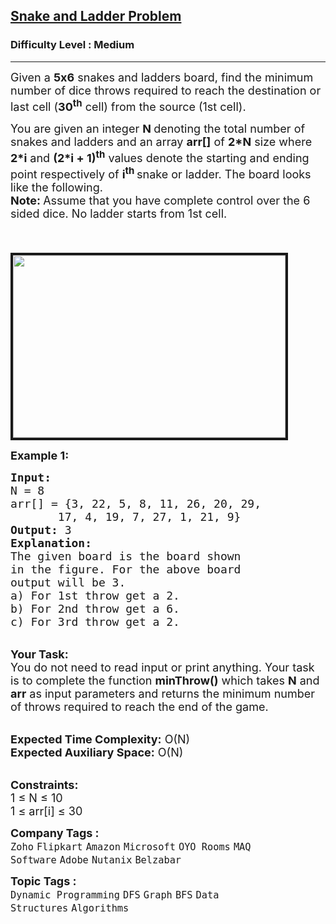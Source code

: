 <h2><a href="https://www.geeksforgeeks.org/problems/snake-and-ladder-problem4816/1?page=1&category=DFS&sortBy=submissions">Snake and Ladder Problem</a></h2><h3>Difficulty Level : Medium</h3><hr><div class="problems_problem_content__Xm_eO"><p><span style="font-size:18px"><span id="speechify-first-word-listening-nudge-root-1" style="position: absolute; z-index: 10000;"></span><span id="speechify-first-word-listening-nudge-1">Given a </span><strong>5x6</strong>&nbsp;snakes and ladders board, find the minimum number of dice throws required to reach the destination or last cell (<strong>30<sup>th</sup></strong>&nbsp;cell) from the source (1st cell). </span></p>

<p><span style="font-size:18px"><span id="speechify-first-word-listening-nudge-root-2" style="position: absolute; z-index: 10000;"></span><span id="speechify-first-word-listening-nudge-2">You are given</span> an integer&nbsp;<strong>N </strong>denoting&nbsp;the&nbsp;total number of snakes and ladders&nbsp;and an array <strong>arr[]</strong>&nbsp;of <strong>2*N</strong> size where <strong>2*i</strong> and <strong>(2*i + 1)<sup>th</sup></strong>&nbsp;values denote the starting and ending point respectively of <strong>i<sup>th&nbsp;</sup></strong>snake or ladder. The&nbsp;board looks like the following.<br>
<strong>Note:&nbsp;</strong>Assume that you have&nbsp;complete control over the 6 sided dice. No ladder starts from 1st cell.</span></p>

<p><br>
<span style="font-size:18px">&nbsp; &nbsp; &nbsp; &nbsp; &nbsp; &nbsp; &nbsp; &nbsp; &nbsp; &nbsp; &nbsp; &nbsp; &nbsp; &nbsp; &nbsp; &nbsp; &nbsp; &nbsp;<img alt="" src="https://contribute.geeksforgeeks.org/wp-content/uploads/snake-and-ladders.jpg" style="border-style:solid; border-width:4px; height:292px; width:436px"></span></p>

<p><strong><span style="font-size:18px"><span id="speechify-first-word-listening-nudge-root-3" style="position: absolute; z-index: 10000;"></span><span id="speechify-first-word-listening-nudge-3">Example 1:</span></span></strong></p>

<pre><span style="font-size:18px"><strong>Input:</strong>
N = 8
arr[] = {3, 22, 5, 8, 11, 26, 20, 29, 
&nbsp;      17, 4, 19, 7, 27, 1, 21, 9}
<strong>Output: </strong>3
<strong>Explanation:</strong>
The given board is the board shown
in the figure. For the above board 
output will be 3. 
a) For 1st throw get a 2. 
b) For 2nd throw get a 6.
c) For 3rd throw get a 2.</span></pre>

<p><br>
<span style="font-size:18px"><strong><span id="speechify-first-word-listening-nudge-root-4" style="position: absolute; z-index: 10000;"></span><span id="speechify-first-word-listening-nudge-4"><span id="speechify-first-word-listening-nudge-root-5" style="position: absolute; z-index: 10000;"></span><span id="speechify-first-word-listening-nudge-5">Your Task:</span></span></strong><br>
You do not need to read input or print anything. Your task is to complete the function <strong>minThrow()</strong> which takes <strong>N</strong> and <strong>arr</strong> as input parameters and returns the minimum number of throws required to reach the end of the game.</span></p>

<p><br>
<span style="font-size:18px"><strong><span id="speechify-first-word-listening-nudge-root-6" style="position: absolute; z-index: 10000;"></span><span id="speechify-first-word-listening-nudge-6">Expected Time Complexity:</span></strong> O(N)<br>
<strong>Expected Auxiliary Space:</strong> O(N)</span></p>

<p><br>
<span style="font-size:18px"><strong><span id="speechify-first-word-listening-nudge-root-7" style="position: absolute; z-index: 10000;"></span><span id="speechify-first-word-listening-nudge-7">Constraints:</span></strong><br>
1 ≤ N ≤ 10<br>
1 ≤ arr[i] ≤ 30&nbsp;&nbsp;</span></p>
</div><p><span style=font-size:18px><strong>Company Tags : </strong><br><code>Zoho</code>&nbsp;<code>Flipkart</code>&nbsp;<code>Amazon</code>&nbsp;<code>Microsoft</code>&nbsp;<code>OYO Rooms</code>&nbsp;<code>MAQ Software</code>&nbsp;<code>Adobe</code>&nbsp;<code>Nutanix</code>&nbsp;<code>Belzabar</code>&nbsp;<br><p><span style=font-size:18px><strong>Topic Tags : </strong><br><code>Dynamic Programming</code>&nbsp;<code>DFS</code>&nbsp;<code>Graph</code>&nbsp;<code>BFS</code>&nbsp;<code>Data Structures</code>&nbsp;<code>Algorithms</code>&nbsp;